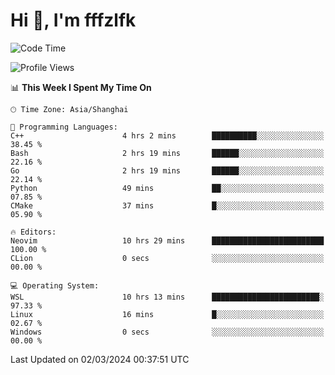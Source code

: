 # Hi 👋, I'm fffzlfk

<!--START_SECTION:waka-->
![Code Time](http://img.shields.io/badge/Code%20Time-671%20hrs%2027%20mins-blue)

![Profile Views](http://img.shields.io/badge/Profile%20Views-3-blue)

📊 **This Week I Spent My Time On** 

```text
🕑︎ Time Zone: Asia/Shanghai

💬 Programming Languages: 
C++                      4 hrs 2 mins        ██████████░░░░░░░░░░░░░░░   38.45 % 
Bash                     2 hrs 19 mins       ██████░░░░░░░░░░░░░░░░░░░   22.16 % 
Go                       2 hrs 19 mins       ██████░░░░░░░░░░░░░░░░░░░   22.14 % 
Python                   49 mins             ██░░░░░░░░░░░░░░░░░░░░░░░   07.85 % 
CMake                    37 mins             █░░░░░░░░░░░░░░░░░░░░░░░░   05.90 % 

🔥 Editors: 
Neovim                   10 hrs 29 mins      █████████████████████████   100.00 % 
CLion                    0 secs              ░░░░░░░░░░░░░░░░░░░░░░░░░   00.00 % 

💻 Operating System: 
WSL                      10 hrs 13 mins      ████████████████████████░   97.33 % 
Linux                    16 mins             █░░░░░░░░░░░░░░░░░░░░░░░░   02.67 % 
Windows                  0 secs              ░░░░░░░░░░░░░░░░░░░░░░░░░   00.00 % 
```


 Last Updated on 02/03/2024 00:37:51 UTC
<!--END_SECTION:waka-->
